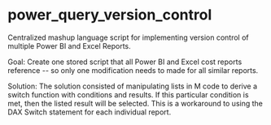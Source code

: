 # power_query_version_control
Centralized mashup language script for implementing version control of multiple Power BI and Excel Reports.

Goal: Create one stored script that all Power BI and Excel cost reports reference -- so only one modification needs to made for all similar reports. 

Solution: The solution consisted of manipulating lists in M code to derive a switch function with conditions and results. If this particular condition is met, then the listed result will be selected. This is a workaround to using the DAX Switch statement for each individual report. 
